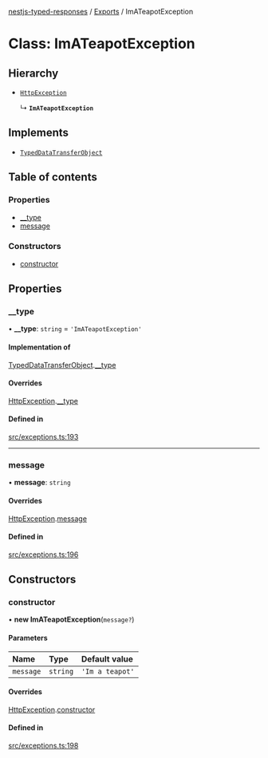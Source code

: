 [nestjs-typed-responses](../README.md) / [Exports](../modules.md) / ImATeapotException

# Class: ImATeapotException

## Hierarchy

- [`HttpException`](HttpException.md)

  ↳ **`ImATeapotException`**

## Implements

- [`TypedDataTransferObject`](../interfaces/TypedDataTransferObject.md)

## Table of contents

### Properties

- [\_\_type](ImATeapotException.md#__type)
- [message](ImATeapotException.md#message)

### Constructors

- [constructor](ImATeapotException.md#constructor)

## Properties

### \_\_type

• **\_\_type**: `string` = `'ImATeapotException'`

#### Implementation of

[TypedDataTransferObject](../interfaces/TypedDataTransferObject.md).[__type](../interfaces/TypedDataTransferObject.md#__type)

#### Overrides

[HttpException](HttpException.md).[__type](HttpException.md#__type)

#### Defined in

[src/exceptions.ts:193](https://github.com/igrek8/nestjs-typed-responses/blob/c965990/src/exceptions.ts#L193)

___

### message

• **message**: `string`

#### Overrides

[HttpException](HttpException.md).[message](HttpException.md#message)

#### Defined in

[src/exceptions.ts:196](https://github.com/igrek8/nestjs-typed-responses/blob/c965990/src/exceptions.ts#L196)

## Constructors

### constructor

• **new ImATeapotException**(`message?`)

#### Parameters

| Name | Type | Default value |
| :------ | :------ | :------ |
| `message` | `string` | `'Im a teapot'` |

#### Overrides

[HttpException](HttpException.md).[constructor](HttpException.md#constructor)

#### Defined in

[src/exceptions.ts:198](https://github.com/igrek8/nestjs-typed-responses/blob/c965990/src/exceptions.ts#L198)
